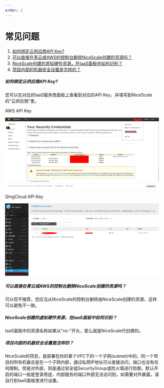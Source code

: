 ```yaml
---
order: 2
---
```


# 常见问题

1. [如何绑定云供应商API Key?](#id1)
2. [可以直接在青云或AWS的控制台删除NiceScale创建的资源吗？](#id2)
3. [NiceScale创建的虚拟硬件资源，在IaaS面板中如何识别？](#id3)
4. [项目内部的机器安全设置是怎样的？](#id4)


<a name="id1"></a>
##### 如何绑定云供应商API Key? 

您可以在对应的IaaS服务商面板上查看到对应的API Key，并填写到NiceScale的“云供应商”里。


  AWS API Key
  
  ![AWS API Key](/assets/aws-apikey.png "AWS API Key")
  
  
  QingCloud API Key
  
  ![青云API Key](/assets/qing-apikey.png "QingCloud API Key")


<a name="id2"></a>
##### 可以直接在青云或AWS的控制台删除NiceScale创建的资源吗？

可以但不推荐，您应当从NiceScale的控制台删除由NiceScale创建的资源，这样可以避免不一致。

<a name="id3"></a>
##### NiceScale创建的虚拟硬件资源，在IaaS面板中如何识别？

IaaS面板中的资源名称如果以"ns-"开头，那么就是NiceScale代创建的。

<a name="id4"></a>
##### 项目内部的机器安全设置是怎样的？

NiceScale的项目，是部署在你的某个VPC下的一个子网(subnet)中的。同一个项目的所有机器总是在一个子网内部，通过私网IP地址可以直接访问，端口也没有任何限制。但是对外部，则是通过安全组SecurityGroup或防火墙进行防御，默认开启的端口一般是登录用途，内部服务的端口外部无法访问到，如需要对外暴露，请自行到IaaS面板里进行设置。

